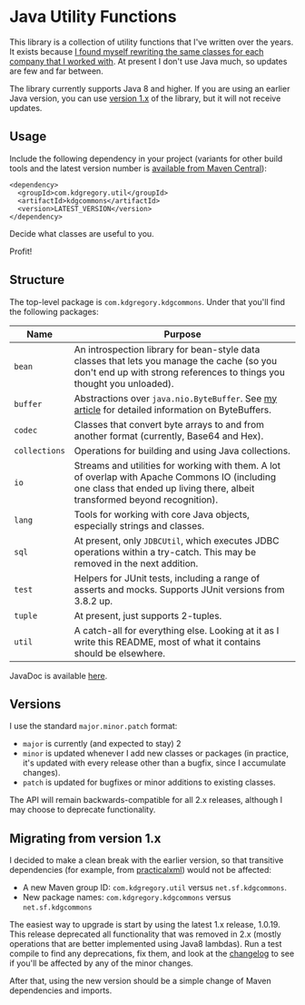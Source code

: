 # Java Utility Functions

This library is a collection of utility functions that I've written over the years.
It exists because [I found myself rewriting the same classes for each company that
I worked with](https://blog.kdgregory.com/2009/12/why-write-open-source-libraries.html).
At present I don't use Java much, so updates are few and far between.

The library currently supports Java 8 and higher. If you are using an earlier Java version,
you can use [version 1.x](https://github.com/kdgregory/kdgcommons/tree/1.0.19) of the library,
but it will not receive updates.


## Usage

Include the following dependency in your project (variants for other build tools and the latest
version number is [available from Maven Central](https://search.maven.org/search?q=a:kdgcommons)):

```
<dependency>
  <groupId>com.kdgregory.util</groupId>
  <artifactId>kdgcommons</artifactId>
  <version>LATEST_VERSION</version>
</dependency>
```

Decide what classes are useful to you.

Profit!


## Structure

The top-level package is `com.kdgregory.kdgcommons`. Under that you'll find the following packages:

 Name           | Purpose
----------------|---------
`bean`          | An introspection library for bean-style data classes that lets you manage the cache (so you don't end up with strong references to things you thought you unloaded).
`buffer`        | Abstractions over `java.nio.ByteBuffer`. See [my article](https://www.kdgregory.com/index.php?page=java.byteBuffer) for detailed information on ByteBuffers.
`codec`         | Classes that convert byte arrays to and from another format (currently, Base64 and Hex).
`collections`   | Operations for building and using Java collections.
`io`            | Streams and utilities for working with them. A lot of overlap with Apache Commons IO (including one class that ended up living there, albeit transformed beyond recognition).
`lang`          | Tools for working with core Java objects, especially strings and classes.
`sql`           | At present, only `JDBCUtil`, which executes JDBC operations within a try-catch. This may be removed in the next addition.
`test`          | Helpers for JUnit tests, including a range of asserts and mocks. Supports JUnit versions from 3.8.2 up.
`tuple`         | At present, just supports 2-tuples.
`util`          | A catch-all for everything else. Looking at it as I write this README, most of what it contains should be elsewhere.

JavaDoc is available [here](https://kdgregory.github.io/kdgcommons/apidocs/index.html).


## Versions

I use the standard `major.minor.patch` format:

* `major` is currently (and expected to stay) 2
* `minor` is updated whenever I add new classes or packages (in practice,
  it's updated with every release other than a bugfix, since I accumulate
  changes).
* `patch` is updated for bugfixes or minor additions to existing classes.

The API will remain backwards-compatible for all 2.x releases, although I
may choose to deprecate functionality.
  

## Migrating from version 1.x

I decided to make a clean break with the earlier version, so that transitive
dependencies (for example, from [practicalxml](http://practicalxml.sourceforge.net/))
would not be affected:

* A new Maven group ID: `com.kdgregory.util` versus `net.sf.kdgcommons`.
* New package names: `com.kdgregory.kdgcommons` versus `net.sf.kdgcommons`

The easiest way to upgrade is start by using the latest 1.x release, 1.0.19. This
release deprecated all functionality that was removed in 2.x (mostly operations
that are better implemented using Java8 lambdas). Run a test compile to find any
deprecations, fix them, and look at the
[changelog](https://kdgregory.github.io/kdgcommons/changes-report.html#a2.0.0)
to see if you'll be affected by any of the minor changes.

After that, using the new version should be a simple change of Maven dependencies
and imports.
